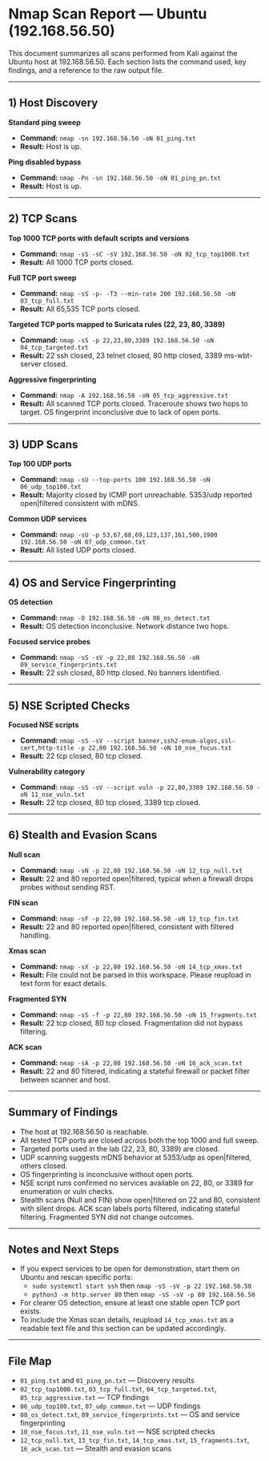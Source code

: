 # Nmap Scan Report — Ubuntu (192.168.56.50)

This document summarizes all scans performed from Kali against the Ubuntu host at 192.168.56.50. Each section lists the command used, key findings, and a reference to the raw output file.

---

## 1) Host Discovery

**Standard ping sweep**
- **Command:** `nmap -sn 192.168.56.50 -oN 01_ping.txt`
- **Result:** Host is up.

**Ping disabled bypass**
- **Command:** `nmap -Pn -sn 192.168.56.50 -oN 01_ping_pn.txt`
- **Result:** Host is up.

---

## 2) TCP Scans

**Top 1000 TCP ports with default scripts and versions**
- **Command:** `nmap -sS -sC -sV 192.168.56.50 -oN 02_tcp_top1000.txt`
- **Result:** All 1000 TCP ports closed.

**Full TCP port sweep**
- **Command:** `nmap -sS -p- -T3 --min-rate 200 192.168.56.50 -oN 03_tcp_full.txt`
- **Result:** All 65,535 TCP ports closed.

**Targeted TCP ports mapped to Suricata rules (22, 23, 80, 3389)**
- **Command:** `nmap -sS -p 22,23,80,3389 192.168.56.50 -oN 04_tcp_targeted.txt`
- **Result:** 22 ssh closed, 23 telnet closed, 80 http closed, 3389 ms-wbt-server closed.

**Aggressive fingerprinting**
- **Command:** `nmap -A 192.168.56.50 -oN 05_tcp_aggressive.txt`
- **Result:** All scanned TCP ports closed. Traceroute shows two hops to target. OS fingerprint inconclusive due to lack of open ports.

---

## 3) UDP Scans

**Top 100 UDP ports**
- **Command:** `nmap -sU --top-ports 100 192.168.56.50 -oN 06_udp_top100.txt`
- **Result:** Majority closed by ICMP port unreachable. 5353/udp reported open|filtered consistent with mDNS.

**Common UDP services**
- **Command:** `nmap -sU -p 53,67,68,69,123,137,161,500,1900 192.168.56.50 -oN 07_udp_common.txt`
- **Result:** All listed UDP ports closed.

---

## 4) OS and Service Fingerprinting

**OS detection**
- **Command:** `nmap -O 192.168.56.50 -oN 08_os_detect.txt`
- **Result:** OS detection inconclusive. Network distance two hops.

**Focused service probes**
- **Command:** `nmap -sS -sV -p 22,80 192.168.56.50 -oN 09_service_fingerprints.txt`
- **Result:** 22 ssh closed, 80 http closed. No banners identified.

---

## 5) NSE Scripted Checks

**Focused NSE scripts**
- **Command:** `nmap -sS -sV --script banner,ssh2-enum-algos,ssl-cert,http-title -p 22,80 192.168.56.50 -oN 10_nse_focus.txt`
- **Result:** 22 tcp closed, 80 tcp closed.

**Vulnerability category**
- **Command:** `nmap -sS -sV --script vuln -p 22,80,3389 192.168.56.50 -oN 11_nse_vuln.txt`
- **Result:** 22 tcp closed, 80 tcp closed, 3389 tcp closed.

---

## 6) Stealth and Evasion Scans

**Null scan**
- **Command:** `nmap -sN -p 22,80 192.168.56.50 -oN 12_tcp_null.txt`
- **Result:** 22 and 80 reported open|filtered, typical when a firewall drops probes without sending RST.

**FIN scan**
- **Command:** `nmap -sF -p 22,80 192.168.56.50 -oN 13_tcp_fin.txt`
- **Result:** 22 and 80 reported open|filtered, consistent with filtered handling.

**Xmas scan**
- **Command:** `nmap -sX -p 22,80 192.168.56.50 -oN 14_tcp_xmas.txt`
- **Result:** File could not be parsed in this workspace. Please reupload in text form for exact details.

**Fragmented SYN**
- **Command:** `nmap -sS -f -p 22,80 192.168.56.50 -oN 15_fragments.txt`
- **Result:** 22 tcp closed, 80 tcp closed. Fragmentation did not bypass filtering.

**ACK scan**
- **Command:** `nmap -sA -p 22,80 192.168.56.50 -oN 16_ack_scan.txt`
- **Result:** 22 and 80 filtered, indicating a stateful firewall or packet filter between scanner and host.

---

## Summary of Findings

- The host at 192.168.56.50 is reachable.  
- All tested TCP ports are closed across both the top 1000 and full sweep.  
- Targeted ports used in the lab (22, 23, 80, 3389) are closed.  
- UDP scanning suggests mDNS behavior at 5353/udp as open|filtered, others closed.  
- OS fingerprinting is inconclusive without open ports.  
- NSE script runs confirmed no services available on 22, 80, or 3389 for enumeration or vuln checks.  
- Stealth scans (Null and FIN) show open|filtered on 22 and 80, consistent with silent drops. ACK scan labels ports filtered, indicating stateful filtering. Fragmented SYN did not change outcomes.

---

## Notes and Next Steps

- If you expect services to be open for demonstration, start them on Ubuntu and rescan specific ports:
  - `sudo systemctl start ssh` then `nmap -sS -sV -p 22 192.168.56.50`
  - `python3 -m http.server 80` then `nmap -sS -sV -p 80 192.168.56.50`
- For clearer OS detection, ensure at least one stable open TCP port exists.  
- To include the Xmas scan details, reupload `14_tcp_xmas.txt` as a readable text file and this section can be updated accordingly.

---

## File Map

- `01_ping.txt` and `01_ping_pn.txt` — Discovery results  
- `02_tcp_top1000.txt`, `03_tcp_full.txt`, `04_tcp_targeted.txt`, `05_tcp_aggressive.txt` — TCP findings  
- `06_udp_top100.txt`, `07_udp_common.txt` — UDP findings  
- `08_os_detect.txt`, `09_service_fingerprints.txt` — OS and service fingerprinting  
- `10_nse_focus.txt`, `11_nse_vuln.txt` — NSE scripted checks  
- `12_tcp_null.txt`, `13_tcp_fin.txt`, `14_tcp_xmas.txt`, `15_fragments.txt`, `16_ack_scan.txt` — Stealth and evasion scans

